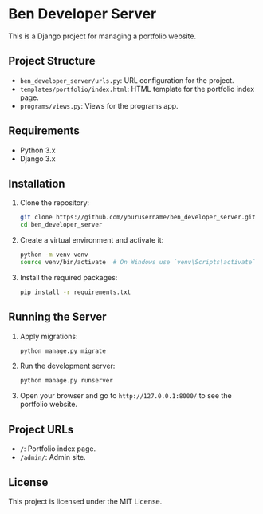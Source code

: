 # Ben Developer Server

This is a Django project for managing a portfolio website.

## Project Structure

- `ben_developer_server/urls.py`: URL configuration for the project.
- `templates/portfolio/index.html`: HTML template for the portfolio index page.
- `programs/views.py`: Views for the programs app.

## Requirements

- Python 3.x
- Django 3.x

## Installation

1. Clone the repository:
    ```sh
    git clone https://github.com/yourusername/ben_developer_server.git
    cd ben_developer_server
    ```

2. Create a virtual environment and activate it:
    ```sh
    python -m venv venv
    source venv/bin/activate  # On Windows use `venv\Scripts\activate`
    ```

3. Install the required packages:
    ```sh
    pip install -r requirements.txt
    ```

## Running the Server

1. Apply migrations:
    ```sh
    python manage.py migrate
    ```

2. Run the development server:
    ```sh
    python manage.py runserver
    ```

3. Open your browser and go to `http://127.0.0.1:8000/` to see the portfolio website.

## Project URLs

- `/`: Portfolio index page.
- `/admin/`: Admin site.

## License

This project is licensed under the MIT License.